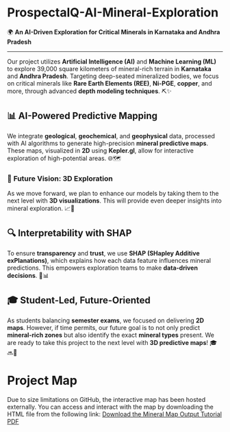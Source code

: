# ProspectalQ-AI-Mineral-Exploration
 🌍 **An AI-Driven Exploration for Critical Minerals in Karnataka and Andhra Pradesh**
 
 ---

Our project utilizes **Artificial Intelligence (AI)** and **Machine Learning (ML)** to explore 39,000 square kilometers of mineral-rich terrain in **Karnataka** and **Andhra Pradesh**. Targeting deep-seated mineralized bodies, we focus on critical minerals like **Rare Earth Elements (REE)**, **Ni-PGE**, **copper**, and more, through advanced **depth modeling techniques**. ⛏️✨

## 📊 **AI-Powered Predictive Mapping**
We integrate **geological**, **geochemical**, and **geophysical** data, processed with AI algorithms to generate high-precision **mineral predictive maps**. These maps, visualized in **2D** using **Kepler.gl**, allow for interactive exploration of high-potential areas. 🌐🗺️

### 🔮 **Future Vision: 3D Exploration**
As we move forward, we plan to enhance our models by taking them to the next level with **3D visualizations**. This will provide even deeper insights into mineral exploration. 📈💎

## 🔍 **Interpretability with SHAP**
To ensure **transparency** and **trust**, we use **SHAP (SHapley Additive exPlanations)**, which explains how each data feature influences mineral predictions. This empowers exploration teams to make **data-driven decisions**. 🤖📊

## 🎓 **Student-Led, Future-Oriented**
As students balancing **semester exams**, we focused on delivering **2D maps**. However, if time permits, our future goal is to not only predict **mineral-rich zones** but also identify the exact **mineral types** present. We are ready to take this project to the next level with **3D predictive maps**! 🎓🔜🌟


# Project Map
Due to size limitations on GitHub, the interactive map has been hosted externally. You can access and interact with the map by downloading the HTML file from the following link:
[Download the Mineral Map Output Tutorial PDF](https://github.com/agdanish/ProspectalQ-AI-Mineral-Exploration/blob/main/5_output_maps/Mineral%20Map%20Output%20Tutorial.pdf)
